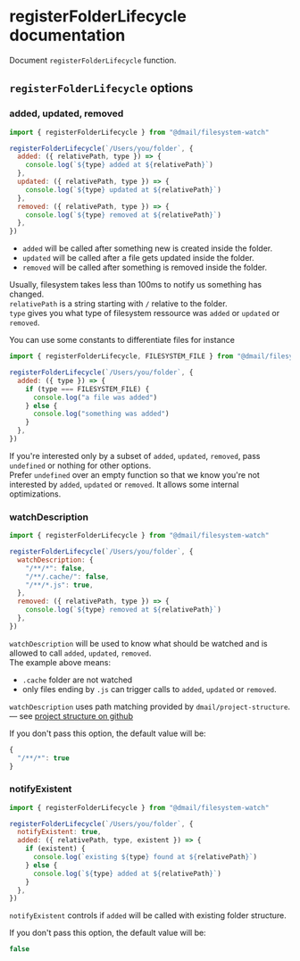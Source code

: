 # registerFolderLifecycle documentation

Document `registerFolderLifecycle` function.

## `registerFolderLifecycle` options

### added, updated, removed

```js
import { registerFolderLifecycle } from "@dmail/filesystem-watch"

registerFolderLifecycle(`/Users/you/folder`, {
  added: ({ relativePath, type }) => {
    console.log(`${type} added at ${relativePath}`)
  },
  updated: ({ relativePath, type }) => {
    console.log(`${type} updated at ${relativePath}`)
  },
  removed: ({ relativePath, type }) => {
    console.log(`${type} removed at ${relativePath}`)
  },
})
```

- `added` will be called after something new is created inside the folder.
- `updated` will be called after a file gets updated inside the folder.
- `removed` will be called after something is removed inside the folder.

Usually, filesystem takes less than 100ms to notify us something has changed.<br />
`relativePath` is a string starting with `/` relative to the folder.<br />
`type` gives you what type of filesystem ressource was `added` or `updated` or `removed`.<br />

You can use some constants to differentiate files for instance

```js
import { registerFolderLifecycle, FILESYSTEM_FILE } from "@dmail/filesystem-watch"

registerFolderLifecycle(`/Users/you/folder`, {
  added: ({ type }) => {
    if (type === FILESYSTEM_FILE) {
      console.log("a file was added")
    } else {
      console.log("something was added")
    }
  },
})
```

If you're interested only by a subset of `added`, `updated`, `removed`, pass `undefined` or nothing for other options.<br />
Prefer `undefined` over an empty function so that we know you're not interested by `added`, `updated` or `removed`. It allows some internal optimizations.

### watchDescription

```js
import { registerFolderLifecycle } from "@dmail/filesystem-watch"

registerFolderLifecycle(`/Users/you/folder`, {
  watchDescription: {
    "/**/*": false,
    "/**/.cache/": false,
    "/**/*.js": true,
  },
  removed: ({ relativePath, type }) => {
    console.log(`${type} removed at ${relativePath}`)
  },
})
```

`watchDescription` will be used to know what should be watched and is allowed to call `added`, `updated`, `removed`.<br />
The example above means:

- `.cache` folder are not watched
- only files ending by `.js` can trigger calls to `added`, `updated` or `removed`.

`watchDescription` uses path matching provided by `dmail/project-structure`.<br />
— see [project structure on github](https://github.com/dmail/project-structure)

If you don't pass this option, the default value will be:

```js
{
  "/**/*": true
}
```

### notifyExistent

```js
import { registerFolderLifecycle } from "@dmail/filesystem-watch"

registerFolderLifecycle(`/Users/you/folder`, {
  notifyExistent: true,
  added: ({ relativePath, type, existent }) => {
    if (existent) {
      console.log(`existing ${type} found at ${relativePath}`)
    } else {
      console.log(`${type} added at ${relativePath}`)
    }
  },
})
```

`notifyExistent` controls if `added` will be called with existing folder structure.<br />

If you don't pass this option, the default value will be:

```js
false
```
